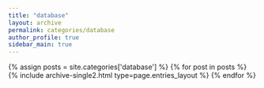```yaml
---
title: "database"
layout: archive
permalink: categories/database
author_profile: true
sidebar_main: true
---
```


{% assign posts = site.categories['database'] %}
{% for post in posts %} {% include archive-single2.html type=page.entries_layout %} {% endfor %}